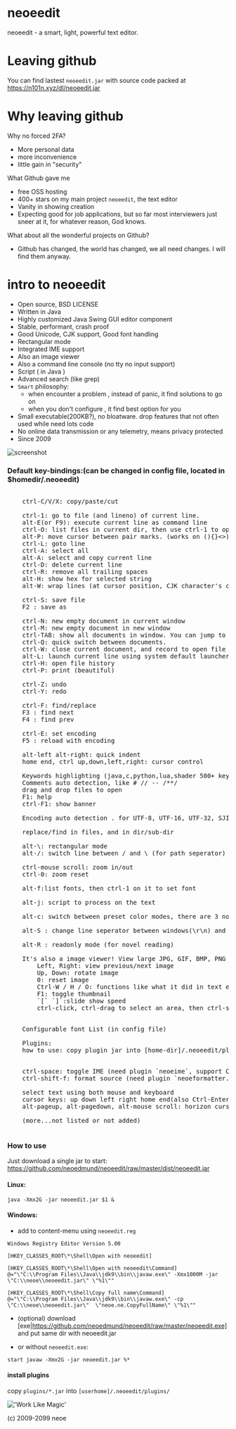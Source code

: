 neoeedit
=====================
neoeedit - a smart, light, powerful text editor.


Leaving github
=====================
You can find lastest `neoeedit.jar` with source code packed at https://n101n.xyz/dl/neoeedit.jar

Why leaving github
=====================
Why no forced 2FA?
- More personal data
- more inconvenience
- little gain in "security"

What Github gave me
- free OSS hosting
- 400+ stars on my main project `neoeedit`, the text editor
- Vanity in showing creation
- Expecting good for job applications, but so far most interviewers just sneer at it, for whatever reason, God knows.

What about all the wonderful projects on Github?
- Github has changed, the world has changed, we all need changes. I will find them anyway.








intro to neoeedit
=====================

- Open source, BSD LICENSE
- Written in Java
- Highly customized Java Swing GUI editor component
- Stable, performant, crash proof
- Good Unicode, CJK support, Good font handling
- Rectangular mode
- Integrated IME support
- Also an image viewer
- Also a command line console (no tty no input support)
- Script ( in Java )
- Advanced search (like grep)
- `Smart` philosophy:
  * when encounter a problem , instead of panic, it find solutions to go on
  * when you don't configure , it find best option for you
- Small executable(200KB?), no bloatware. drop features that not often used while need lots code
- No online data transmission or any telemetry, means privacy protected
- Since 2009

![screenshot](ne_screenshot2.png)


### Default key-bindings:(can be changed in config file, located in $homedir/.neoeedit)
<pre>

    <kbd>ctrl</kbd>-<kbd>C/V/X</kbd>: copy/paste/cut

    <kbd>ctrl-1</kbd>: go to file (and lineno) of current line.
    <kbd>alt-E</kbd>(or <kbd>F9</kbd>): execute current line as command line
    <kbd>ctrl-O</kbd>: list files in current dir, then use ctrl-1 to open one of them.
    <kbd>alt-P</kbd>: move cursor between pair marks. (works on (){}<>)
    <kbd>ctrl-L</kbd>: goto line
    <kbd>ctrl-A</kbd>: select all
    <kbd>alt-A</kbd>: select and copy current line
    <kbd>ctrl-D</kbd>: delete current line
    <kbd>ctrl-R</kbd>: remove all trailing spaces
    <kbd>alt-H</kbd>: show hex for selected string
    <kbd>alt-W</kbd>: wrap lines (at cursor position, CJK character's counted as two.)

    ctrl-S: save file
    F2 : save as

    ctrl-N: new empty document in current window
    ctrl-M: new empty document in new window
    ctrl-TAB: show all documents in window. You can jump to one of them by press ctrl-1 on it.
    ctrl-Q: quick switch between documents.
    ctrl-W: close current document, and record to open file history.
    alt-L: launch current line using system default launcher (for file, executable, text, or URL).
    ctrl-H: open file history
    ctrl-P: print (beautiful)

    ctrl-Z: undo
    ctrl-Y: redo

    ctrl-F: find/replace
    F3 : find next
    F4 : find prev

    ctrl-E: set encoding
    F5 : reload with encoding

    alt-left alt-right: quick indent
    home end, ctrl up,down,left,right: cursor control

    Keywords highlighting (java,c,python,lua,shader 500+ keywords)
    Comments auto detection, like # // -- /**/
    drag and drop files to open
    F1: help
    ctrl-F1: show banner

    Encoding auto detection . for UTF-8, UTF-16, UTF-32, SJIS, GBK. Good unicode support.

    replace/find in files, and in dir/sub-dir

    alt-\: rectangular mode
    alt-/: switch line between / and \ (for path seperator)

    ctrl-mouse scroll: zoom in/out
    ctrl-0: zoom reset

    alt-f:list fonts, then ctrl-1 on it to set font

    alt-j: script to process on the text

    alt-c: switch between preset color modes, there are 3 now: White, Black, Blue.
    
    alt-S : change line seperator between windows(\r\n) and unix(\n)
    
    alt-R : readonly mode (for novel reading)

    It's also a image viewer! View large JPG, GIF, BMP, PNG images easily.
        Left, Right: view previous/next image
        Up, Down: rotate image
        0: reset image
        Ctrl-W / H / O: functions like what it did in text editor mode
        F1: toggle thumbnail
        `[` `]`:slide show speed
        ctrl-click, ctrl-drag to select an area, then ctrl-s to save.


    Configurable font List (in config file)

    Plugins:
    how to use: copy plugin jar into [home-dir]/.neoeedit/plugins/
    
    
    ctrl-space: toggle IME (need plugin `neoeime`, support Chinese,Japanese,English etc.)
    ctrl-shift-f: format source (need plugin `neoeformatter.jar`, support Java, C or C liked, Lua, json)
    
    select text using both mouse and keyboard
    cursor keys: up down left right home end(also Ctrl-Enter) pageup pagedown
    alt-pageup, alt-pagedown, alt-mouse scroll: horizon cursor movement
    
    (more...not listed or not added)

</pre>


### How to use

Just download a single jar to start: https://github.com/neoedmund/neoeedit/raw/master/dist/neoeedit.jar


#### Linux:

```
java -Xmx2G -jar neoeedit.jar $1 &
```


#### Windows:

- add to content-menu using `neoeedit.reg`

```
Windows Registry Editor Version 5.00

[HKEY_CLASSES_ROOT\*\Shell\Open with neoeedit]

[HKEY_CLASSES_ROOT\*\Shell\Open with neoeedit\Command]
@="\"C:\\Program Files\\Java\\jdk9\\bin\\javaw.exe\" -Xmx1000M -jar \"C:\\neoe\\neoeedit.jar\" \"%1\""

[HKEY_CLASSES_ROOT\*\Shell\Copy full name\Command]
@="\"C:\\Program Files\\Java\\jdk9\\bin\\javaw.exe\" -cp \"C:\\neoe\\neoeedit.jar\"  \"neoe.ne.CopyFullName\" \"%1\""
```

- (optional) download [exe|https://github.com/neoedmund/neoeedit/raw/master/neoeedit.exe] and put same dir with neoeedit.jar

- or without `neoeedit.exe`:

```
start javaw -Xmx2G -jar neoeedit.jar %*
```
####  install plugins
copy `plugins/*.jar` into `[userhome]/.neoeedit/plugins/`


!['Work Like Magic'](https://github.com/neoedmund/neoeedit/raw/master/worklikemagic.png)

(c) 2009-2099 neoe

